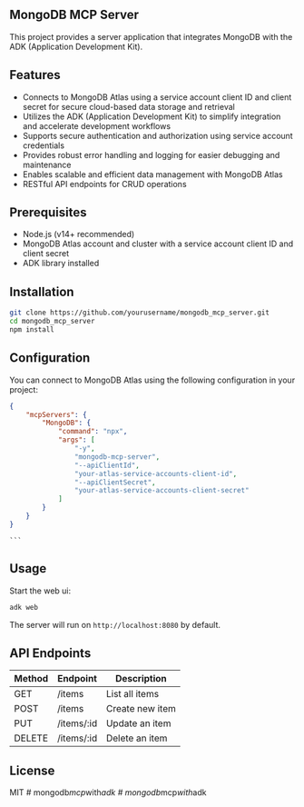 ## MongoDB MCP Server

This project provides a server application that integrates MongoDB with the ADK (Application Development Kit).

## Features

- Connects to MongoDB Atlas using a service account client ID and client secret for secure cloud-based data storage and retrieval
- Utilizes the ADK (Application Development Kit) to simplify integration and accelerate development workflows
- Supports secure authentication and authorization using service account credentials
- Provides robust error handling and logging for easier debugging and maintenance
- Enables scalable and efficient data management with MongoDB Atlas
- RESTful API endpoints for CRUD operations

## Prerequisites

- Node.js (v14+ recommended)
- MongoDB Atlas account and cluster with a service account client ID and client secret
- ADK library installed

## Installation

```bash
git clone https://github.com/yourusername/mongodb_mcp_server.git
cd mongodb_mcp_server
npm install
```

## Configuration

You can connect to MongoDB Atlas using the following configuration in your project:

```json
{
    "mcpServers": {
        "MongoDB": {
            "command": "npx",
            "args": [
                "-y",
                "mongodb-mcp-server",
                "--apiClientId",
                "your-atlas-service-accounts-client-id",
                "--apiClientSecret",
                "your-atlas-service-accounts-client-secret"
            ]
        }
    }
}
```
    ```

## Usage

Start the web ui:

```bash
adk web
```

The server will run on `http://localhost:8080` by default.

## API Endpoints

| Method | Endpoint        | Description         |
|--------|----------------|---------------------|
| GET    | /items         | List all items      |
| POST   | /items         | Create new item     |
| PUT    | /items/:id     | Update an item      |
| DELETE | /items/:id     | Delete an item      |

## License

MIT
#   m o n g o d b _ m c p _ w i t h _ a d k 
 
 #   m o n g o d b _ m c p _ w i t h _ a d k 
 
 
